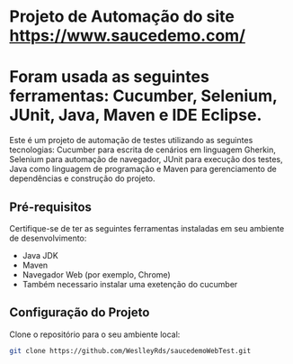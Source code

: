 # Projeto de Automação do site https://www.saucedemo.com/ 
# Foram usada as seguintes ferramentas: Cucumber, Selenium, JUnit, Java, Maven e IDE Eclipse.

Este é um projeto de automação de testes utilizando as seguintes tecnologias: Cucumber para escrita de cenários em linguagem Gherkin, Selenium para automação de navegador, JUnit para execução dos testes, Java como linguagem de programação e Maven para gerenciamento de dependências e construção do projeto.

## Pré-requisitos

Certifique-se de ter as seguintes ferramentas instaladas em seu ambiente de desenvolvimento:

- Java JDK
- Maven
- Navegador Web (por exemplo, Chrome)
- Também necessario instalar uma exetenção do cucumber

## Configuração do Projeto

 Clone o repositório para o seu ambiente local:

   ```bash
   git clone https://github.com/WeslleyRds/saucedemoWebTest.git
